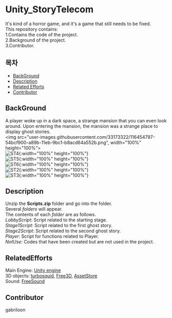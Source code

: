 # Unity_StoryTelecom
It's kind of a horror game, and it's a game that still needs to be fixed.<br>
This repository contains:<br>
	1.Contains the code of the project.<br>
	2.Background of the project.<br>
	3.Contributor.<br>
	
## 목차
- [BackGround](#BackGround)
- [Description](#Description)
- [Related Efforts](#RelatedEfforts)
- [Contributor](#Contributor)



## BackGround
A player woke up in a dark space, a strange mansion that you can even look around.
Upon entering the mansion, the mansion was a strange place to display ghost stories.<br>
<img src="user-images.githubusercontent.com/33173322/116454797-54bcf900-a89b-11eb-9bc1-b8acd64a552b.png", width="100%" height="100%"><br>
![ST4](https://user-images.githubusercontent.com/33173322/116454872-63a3ab80-a89b-11eb-8629-fcc83e022938.png){:width="100%" height="100%"}<br>
![ST5](https://user-images.githubusercontent.com/33173322/116454880-66060580-a89b-11eb-8812-fb1054af893d.png){:width="100%" height="100%"}<br>
![ST6](https://user-images.githubusercontent.com/33173322/116454889-67cfc900-a89b-11eb-8697-0c516fcbcb05.png){:width="100%" height="100%"}<br>
![ST2](https://user-images.githubusercontent.com/33173322/116449782-7adf9a80-a895-11eb-9812-b53289deae51.png){:width="100%" height="100%"}<br>
![ST3](https://user-images.githubusercontent.com/33173322/116449750-71eec900-a895-11eb-9126-4d7872ea514a.png){:width="100%" height="100%"}<br>

## Description
Unzip the **Scripts.zip** folder and go into the folder.<br>
Several *folders* will appear.<br>
The contents of each *folder* are as follows.<br>
*LobbyScript*: Script related to the starting stage.<br>
*Stage1Script*: Script related to the first ghost story.<br>
*Stage2Script*: Script related to the second ghost story.<br>
*Player*: Script for functions related to Player.<br>
*NotUse*: Codes that have been created but are not used in the project.<br>

## RelatedEfforts
Main Engine: [Unity engine](https://unity.com/kr)<br>
3D objects: [turbosquid](https://www.turbosquid.com/),  [Free3D](https://free3d.com/),  [AssetStore](https://assetstore.unity.com/) <br>
Sound: [FreeSound](https://www.turbosquid.com/)
## Contributor
gabriloon
